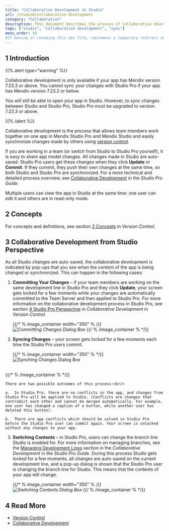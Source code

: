 ```yaml
---
title: "Collaborative Development in Studio"
url: /studio8/collaborative-development
category: "Collaboration"
description: This document describes the process of collaborative development between Mendix Studio and Mendix Studio from the perspective of Mendix Studio.
tags: ["studio", "collaborative development", "sync"]
menu_order: 10
#If moving or renaming this doc file, implement a temporary redirect and let the respective team know they should update the URL in the product. See Mapping to Products for more details.
---
```


## 1 Introduction

{{% alert type="warning" %}}

Collaborative development is only available if your app has Mendix version 7.23.3 or above. You cannot sync your changes with Studio Pro if your app has Mendix version 7.23.2 or below. 

You will still be able to open your app in Studio. However, to sync changes between Studio and Studio Pro, Studio Pro must be upgraded to version 7.23.3 or above. 

{{% /alert %}}

Collaborative development is the process that allows team members work together on one app in Mendix Studio Pro and Mendix Studio and easily synchronize changes made by others using [version control](/refguide8/version-control). 

If you are working in a team (or switch from Studio to Studio Pro yourself), it is easy to share app model changes. All changes made in Studio are auto-saved. Studio Pro users get these changes when they click **Update** or **Commit**. If they commit, they push their own changes at the same time, so both Studio and Studio Pro are synchronized. For a more technical and detailed process overview, see [Collaborative Development](/refguide8/collaborative-development) in the *Studio Pro Guide*. 

Multiple users can view the app in Studio at the same time: one user can edit it and others are in read-only mode. 

## 2 Concepts

For concepts and definitions, see section [2 Concepts](/refguide8/version-control) in *Version Control*. 

## 3 Collaborative Development from Studio Perspective

As all Studio changes are auto-saved, the collaborative development is indicated by pop-ups that you see when the content of the app is being changed or synchronized. This can happen in the following cases:

1. **Committing Your Changes** – if your team members are working on the same development line in Studio Pro and they click **Update**, your screen gets locked for a few moments while your changes are automatically committed to the Team Server and then applied to Studio Pro. For more information on the collaborative development process in Studio Pro, see section [4 Studio Pro Perspective](/refguide8/collaborative-development) in *Collaborative Development* in *Version Control*.

    {{/* % image_container width="350" % */}}![Committing Changes Dialog Box](/attachments/studio8/collaboration/collaborative-development/committing-changes.png)
   {{/* % /image_container % */}}

2.  **Syncing Changes** – your screen gets locked for a few moments each time the Studio Pro users commit. <br/>

    {{/* % image_container width="350" % */}}![Synching Changes Dialog Box](/attachments/studio8/collaboration/collaborative-development/synching-changes.png)<br/>
<br/>
    {{/* % /image_container % */}}

    There are two possible outcomes of this process:<br/>

    a.  In Studio Pro, there are no conflicts in the app, and changes from Studio Pro will be applied to Studio. (Conflicts are changes that contradict each other and cannot be merged automatically. For example, one user has changed a caption of a button, while another user has deleted this button).

    b.  There are app conflicts which should be solved in Studio Pro before the Studio Pro user can commit again. Your screen is unlocked without any changes to your app.  

3.  **Switching Contents** – in Studio Pro, users can change the branch line Studio is enabled for. For more information on managing branches, see the [Managing Development Lines](/refguide8/collaborative-development#managing-branches) section in the *Collaborative Development* in the *Studio Pro Guide*. 
	During this process Studio gets locked for a few moments, all changes are auto-saved on the current development line, and a pop-up dialog is shown that the Studio Pro user is changing the branch line for Studio. This means that the contents of your app will change. 

	{{/* % image_container width="350" % */}}![Switching Contents Dialog Box](/attachments/studio8/collaboration/collaborative-development/switching-branches.png)
    {{/* % /image_container % */}}

## 4 Read More

* [Version Control](/refguide8/version-control)
* [Collaborative Development](/refguide8/collaborative-development)

